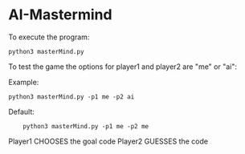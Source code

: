 # AI-Mastermind
To execute the program:

    python3 masterMind.py

To test the game the options for player1 and player2 are "me" or "ai":
    
   Example:
    
    python3 masterMind.py -p1 me -p2 ai

   Default:
    
        python3 masterMind.py -p1 me -p2 me

Player1 CHOOSES the goal code
Player2 GUESSES the code
